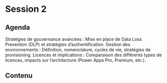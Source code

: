 # Session 2

## Agenda
Stratégies de gouvernance avancées : Mise en place de Data Loss Prevention (DLP) et stratégies d’authentification.
Gestion des environnements : Définition, nomenclature, cycles de vie, stratégies de provisioning.
Licences et implications : Comparaison des différents types de licences, impacts sur l’architecture (Power Apps Pro, Premium, etc.).

## Contenu
